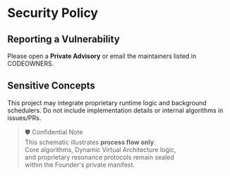 # Security Policy

## Reporting a Vulnerability
Please open a **Private Advisory** or email the maintainers listed in CODEOWNERS.

## Sensitive Concepts
This project may integrate proprietary runtime logic and background schedulers.
Do not include implementation details or internal algorithms in issues/PRs.

> 🛡 Confidential Note  
> This schematic illustrates **process flow only**.  
> Core algorithms, Dynamic Virtual Architecture logic,  
> and proprietary resonance protocols remain sealed  
> within the Founder's private manifest.
